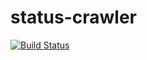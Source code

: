 # status-crawler

[![Build Status](https://travis-ci.org/seethroughtrees/status-crawler.svg?branch=cli)](https://travis-ci.org/seethroughtrees/status-crawler)
